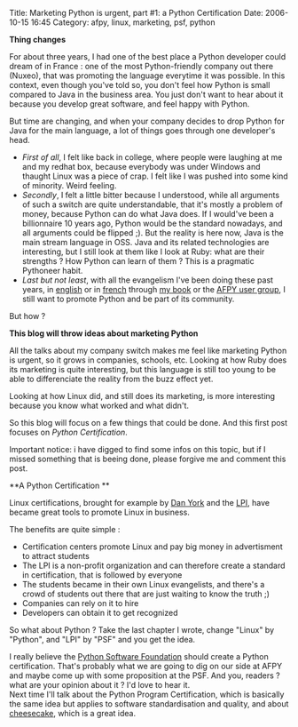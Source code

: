 Title: Marketing Python is urgent, part #1: a Python Certification
Date: 2006-10-15 16:45
Category: afpy, linux, marketing, psf, python

**Thing changes**   
  
For about three years, I had one of the best place a Python developer
could dream of in France : one of the most Python-friendly company out
there (Nuxeo), that was promoting the language everytime it was
possible. In this context, even though you've told so, you don't feel
how Python is small compared to Java in the business area. You just
don't want to hear about it because you develop great software, and feel
happy with Python.   
  
But time are changing, and when your company decides to drop Python for
Java for the main language, a lot of things goes through one developer's
head.   
-   *First of all*, I felt like back in college, where people were
    laughing at me and my redhat box, because everybody was under
    Windows and thaught Linux was a piece of crap. I felt like I was
    pushed into some kind of minority. Weird feeling.
-   *Secondly*, I felt a little bitter because I understood, while all
    arguments of such a switch are quite understandable, that it's
    mostly a problem of money, because Python can do what Java does. If
    I would've been a billionnaire 10 years ago, Python would be the
    standard nowadays, and all arguments could be flipped ;). But the
    reality is here now, Java is the main stream language in OSS. Java
    and its related technologies are interesting, but I still look at
    them like I look at Ruby: what are their strengths ? How Python can
    learn of them ? This is a pragmatic Pythoneer habit.
-   *Last but not least*, with all the evangelism I've been doing these
    past years, in [english][] or in [french][] through [my book][] or
    the [AFPY user group][], I still want to promote Python and be part
    of its community.

  
But how ?   
  
**This blog will throw ideas about marketing Python**   
  
All the talks about my company switch makes me feel like marketing
Python is urgent, so it grows in companies, schools, etc. Looking at how
Ruby does its marketing is quite interesting, but this language is still
too young to be able to differenciate the reality from the buzz effect
yet.   
  
Looking at how Linux did, and still does its marketing, is more
interesting because you know what worked and what didn't.   
  
So this blog will focus on a few things that could be done. And this
first post focuses on *Python Certification*.   
  
Important notice: i have digged to find some infos on this topic, but
if I missed something that is beeing done, please forgive me and comment
this post.   
  
**A Python Certification **   
  
Linux certifications, brought for example by [Dan York][] and the
[LPI][], have became great tools to promote Linux in business.   
  
The benefits are quite simple :   
-   Certification centers promote Linux and pay big money in
    advertisment to attract students
-   The LPI is a non-profit organization and can therefore create a
    standard in certification, that is followed by everyone
-   The students became in their own Linux evangelists, and there's a
    crowd of students out there that are just waiting to know the truth
    ;)
-   Companies can rely on it to hire
-   Developers can obtain it to get recognized

  
So what about Python ? Take the last chapter I wrote, change "Linux" by
"Python", and "LPI" by "PSF" and you get the idea.   
  
I really believe the [Python Software Foundation][] should create a
Python certification. That's probably what we are going to dig on our
side at AFPY and maybe come up with some proposition at the PSF. And
you, readers ? what are your opinion about it ? I'd love to hear it.   
Next time I'll talk about the Python Program Certification, which is
basically the same idea but applies to software standardisation and
quality, and about [cheesecake][], which is a great idea.

  [english]: http://blogs.nuxeo.com/sections/blogs/tarek_ziade
    "Nuxeo blog"
  [french]: http://programmation-python.org "french blog"
  [my book]: http://www.amazon.fr/exec/obidos/redirect?link_code=as2&path=ASIN/2212116772&tag=programmation-21&camp=1642&creative=6746
    "My book"
  [AFPY user group]: http://afpy.org "Afpy"
  [Dan York]: http://dyork.livejournal.com/tag/certification "Dan York"
  [LPI]: http://www.lpi.org/ "LPI"
  [Python Software Foundation]: http://www.python.org/psf/ "PSF"
  [cheesecake]: http://pycheesecake.org/ "cheesecake"
